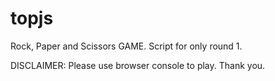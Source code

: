 # topjs
Rock, Paper and Scissors GAME.
Script for only round 1.

DISCLAIMER: Please use browser console to play.
Thank you.